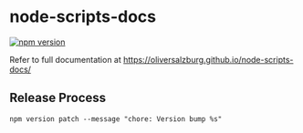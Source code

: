 # node-scripts-docs

[![npm version](https://img.shields.io/npm/v/node-scripts-docs)](https://www.npmjs.com/package/node-scripts-docs)

Refer to full documentation at https://oliversalzburg.github.io/node-scripts-docs/

## Release Process

```
npm version patch --message "chore: Version bump %s"
```
